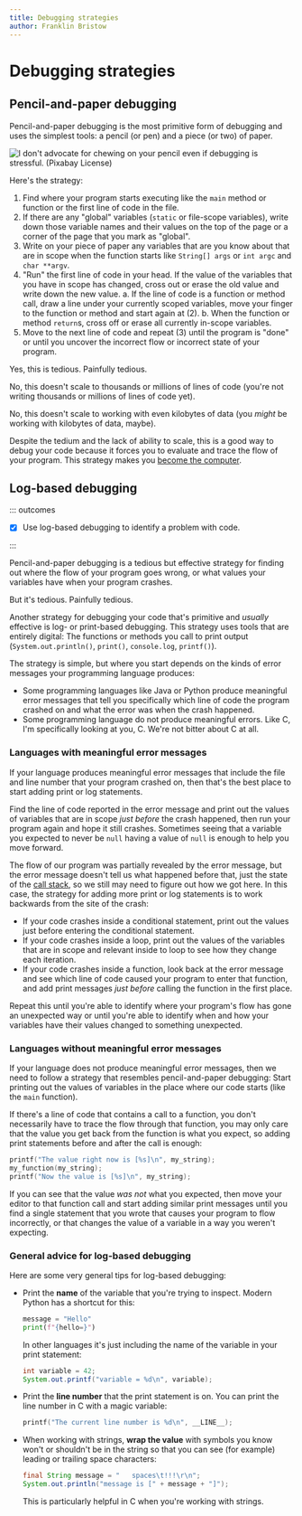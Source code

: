 ```yaml
---
title: Debugging strategies
author: Franklin Bristow
---
```



Debugging strategies
====================

Pencil-and-paper debugging
--------------------------

Pencil-and-paper debugging is the most primitive form of debugging and uses the
simplest tools: a pencil (or pen) and a piece (or two) of paper.

![I don't advocate for chewing on your pencil even if debugging is stressful. ([Pixabay
License](https://pixabay.com/photos/pencil-notebook-crumpled-paper-1891732/))](pencil.jpg)

Here's the strategy:

1. Find where your program starts executing like the `main` method or function
   or the first line of code in the file.
2. If there are any "global" variables (`static` or file-scope variables), write
   down those variable names and their values on the top of the page or a corner
   of the page that you mark as "global".
3. Write on your piece of paper any variables that are you know about that are
   in scope when the function starts like `String[] args` or `int argc` and
   `char **argv`.
4. "Run" the first line of code in your head. If the value of the variables that
   you have in scope has changed, cross out or erase the old value and write
   down the new value.
    a. If the line of code is a function or method call, draw a line under your
       currently scoped variables, move your finger to the function or method
       and start again at (2).
    b. When the function or method `return`s, cross off or erase all currently
       in-scope variables.
5. Move to the next line of code and repeat (3) until the program is "done" or
   until you uncover the incorrect flow or incorrect state of your program.

Yes, this is tedious. Painfully tedious.

No, this doesn't scale to thousands or millions of lines of code (you're not
writing thousands or millions of lines of code yet). 

No, this doesn't scale to working with even kilobytes of data (you *might* be
working with kilobytes of data, maybe).

Despite the tedium and the lack of ability to scale, this is a good way to debug
your code because it forces you to evaluate and trace the flow of your program.
This strategy makes you [become the computer].

[become the computer]: https://en.wikipedia.org/wiki/Computer#Etymology

Log-based debugging
-------------------

::: outcomes

* [X] Use log-based debugging to identify a problem with code.

:::

Pencil-and-paper debugging is a tedious but effective strategy for finding out
where the flow of your program goes wrong, or what values your variables have
when your program crashes.

But it's tedious. Painfully tedious.

Another strategy for debugging your code that's primitive and *usually*
effective is log- or print-based debugging. This strategy uses tools that are
entirely digital: The functions or methods you call to print output
(`System.out.println()`, `print()`, `console.log`, `printf()`).

The strategy is simple, but where you start depends on the kinds of error
messages your programming language produces:

* Some programming languages like Java or Python produce meaningful error
  messages that tell you specifically which line of code the program crashed on
  and what the error was when the crash happened.
* Some programming language do not produce meaningful errors. Like C, I'm
  specifically looking at you, C. We're not bitter about C at all.

### Languages with meaningful error messages

If your language produces meaningful error messages that include the file and
line number that your program crashed on, then that's the best place to start
adding print or log statements.

Find the line of code reported in the error message and print out the values of
variables that are in scope *just before* the crash happened, then run your
program again and hope it still crashes. Sometimes seeing that a variable you
expected to never be `null` having a value of `null` is enough to help you move
forward.

The flow of our program was partially revealed by the error message, but the
error message doesn't tell us what happened before that, just the state of the
[call stack], so we still may need to figure out how we got here. In this case,
the strategy for adding more print or log statements is to work backwards from
the site of the crash:

* If your code crashes inside a conditional statement, print out the values just
  before entering the conditional statement.
* If your code crashes inside a loop, print out the values of the variables that
  are in scope and relevant inside to loop to see how they change each
  iteration.
* If your code crashes inside a function, look back at the error message and see
  which line of code caused your program to enter that function, and add print
  messages *just before* calling the function in the first place.

Repeat this until you're able to identify where your program's flow has gone an
unexpected way or until you're able to identify when and how your variables have
their values changed to something unexpected.

[call stack]: https://en.wikipedia.org/wiki/Call_stack

### Languages without meaningful error messages

If your language does not produce meaningful error messages, then we need to
follow a strategy that resembles pencil-and-paper debugging: Start printing out
the values of variables in the place where our code starts (like the `main`
function).

If there's a line of code that contains a call to a function, you don't
necessarily have to trace the flow through that function, you may only care
that the value you get back from the function is what you expect, so adding
print statements before and after the call is enough:

```c
printf("The value right now is [%s]\n", my_string);
my_function(my_string);
printf("Now the value is [%s]\n", my_string);
```

If you can see that the value *was not* what you expected, then move your editor
to that function call and start adding similar print messages until you find a
single statement that you wrote that causes your program to flow incorrectly, or
that changes the value of a variable in a way you weren't expecting.

### General advice for log-based debugging

Here are some very general tips for log-based debugging:

* Print the **name** of the variable that you're trying to inspect. Modern
  Python has a shortcut for this:
  
  ```python
  message = "Hello"
  print(f"{hello=}")
  ```

  In other languages it's just including the name of the variable in your print
  statement:

  ```java
  int variable = 42;
  System.out.printf("variable = %d\n", variable);
  ```
* Print the **line number** that the print statement is on. You can print the
  line number in C with a magic variable:

  ```c
  printf("The current line number is %d\n", __LINE__);
  ```
* When working with strings, **wrap the value** with symbols you know won't or
  shouldn't be in the string so that you can see (for example) leading or
  trailing space characters:

  ```java
  final String message = "   spaces\t!!!\r\n";
  System.out.println("message is [" + message + "]");
  ```

  This is particularly helpful in C when you're working with strings.

